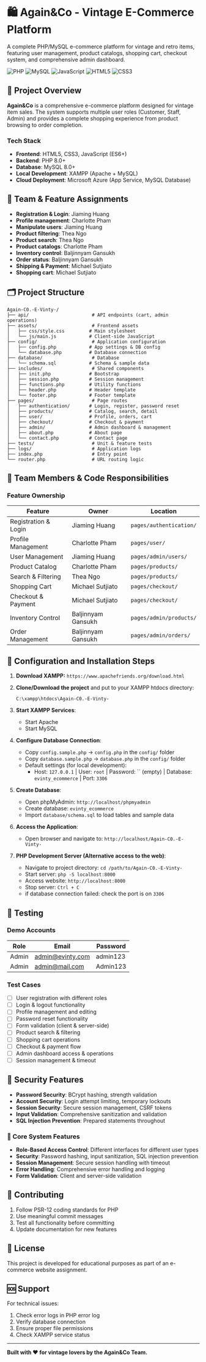 # 🛍️ Again&Co - Vintage E-Commerce Platform

A complete PHP/MySQL e-commerce platform for vintage and retro items, featuring user management, product catalogs, shopping cart, checkout system, and comprehensive admin dashboard.

![PHP](https://img.shields.io/badge/PHP-8.0+-777BB4?style=for-the-badge&logo=php&logoColor=white)
![MySQL](https://img.shields.io/badge/MySQL-8.0+-4479A1?style=for-the-badge&logo=mysql&logoColor=white)
![JavaScript](https://img.shields.io/badge/JavaScript-ES6+-F7DF1E?style=for-the-badge&logo=javascript&logoColor=black)
![HTML5](https://img.shields.io/badge/HTML5-E34F26?style=for-the-badge&logo=html5&logoColor=white)
![CSS3](https://img.shields.io/badge/CSS3-1572B6?style=for-the-badge&logo=css3&logoColor=white)

## 🚀 Project Overview

**Again&Co** is a comprehensive e-commerce platform designed for vintage item sales. The system supports multiple user roles (Customer, Staff, Admin) and provides a complete shopping experience from product browsing to order completion.

### Tech Stack
- **Frontend**: HTML5, CSS3, JavaScript (ES6+)
- **Backend**: PHP 8.0+
- **Database**: MySQL 8.0+
- **Local Development**: XAMPP (Apache + MySQL)
- **Cloud Deployment**: Microsoft Azure (App Service, MySQL Database)

## 👥 Team & Feature Assignments
- **Registration & Login**: Jiaming Huang
- **Profile management**: Charlotte Pham
- **Manipulate users**: Jiaming Huang
- **Product filtering**: Thea Ngo
- **Product search**: Thea Ngo
- **Product catalogs**: Charlotte Pham
- **Inventory control**: Baljinnyam Gansukh
- **Order status**: Baljinnyam Gansukh
- **Shipping & Payment**: Michael Sutjiato
- **Shopping cart**: Michael Sutjiato

## 🗂️ Project Structure

```
Again-C0.-E-Vinty-/
├── api/                       # API endpoints (cart, admin operations)
├── assets/                    # Frontend assets
│   ├── css/style.css         # Main stylesheet
│   └── js/main.js            # Client-side JavaScript
├── config/                    # Application configuration
│   ├── config.php            # App settings & DB config
│   └── database.php          # Database connection
├── database/                  # Database
│   └── schema.sql            # Schema & sample data
├── includes/                  # Shared components
│   ├── init.php              # Bootstrap
│   ├── session.php           # Session management
│   ├── functions.php         # Utility functions
│   ├── header.php            # Header template
│   └── footer.php            # Footer template
├── pages/                     # Page routes
│   ├── authentication/       # Login, register, password reset
│   ├── products/             # Catalog, search, detail
│   ├── user/                 # Profile, orders, cart
│   ├── checkout/             # Checkout & payment
│   ├── admin/                # Admin dashboard & management
│   ├── about.php             # About page
│   └── contact.php           # Contact page
├── tests/                     # Unit & feature tests
├── logs/                      # Application logs
├── index.php                  # Entry point
└── router.php                 # URL routing logic
```
## 👥 Team Members & Code Responsibilities

### Feature Ownership
| Feature | Owner | Location |
|---------|-------|----------|
| Registration & Login | Jiaming Huang | `pages/authentication/` |
| Profile Management | Charlotte Pham | `pages/user/` |
| User Management | Jiaming Huang | `pages/admin/users/` |
| Product Catalog | Charlotte Pham | `pages/products/` |
| Search & Filtering | Thea Ngo | `pages/products/` |
| Shopping Cart | Michael Sutjiato | `pages/checkout/` |
| Checkout & Payment | Michael Sutjiato | `pages/checkout/` |
| Inventory Control | Baljinnyam Gansukh | `pages/admin/products/` |
| Order Management | Baljinnyam Gansukh | `pages/admin/orders/` |

## 🔧 Configuration and Installation Steps

1. **Download XAMPP:** ```https://www.apachefriends.org/download.html```

2. **Clone/Download the project** and put to your XAMPP htdocs directory:
   ```
   C:\xampp\htdocs\Again-C0.-E-Vinty-
   ```

3. **Start XAMPP Services**:
   - Start Apache
   - Start MySQL

4. **Configure Database Connection**:
   - Copy `config.sample.php` → `config.php` in the `config/` folder
   - Copy `database.sample.php` → `database.php` in the `config/` folder
   - Default settings (for local development):
     - Host: `127.0.0.1` | User: `root` | Password: `` (empty) | Database: `evinty_ecommerce` | Port: `3306`

5. **Create Database**:
   - Open phpMyAdmin: `http://localhost/phpmyadmin`
   - Create database: `evinty_ecommerce`
   - Import `database/schema.sql` to load tables and sample data

6. **Access the Application**:
   - Open browser and navigate to: `http://localhost/Again-C0.-E-Vinty-`

7. **PHP Development Server (Alternative access to the web)**:
   - Navigate to project directory: `cd /path/to/Again-C0.-E-Vinty-`
   - Start server: `php -S localhost:8000`
   - Access website: `http://localhost:8000`
   - Stop server: `Ctrl + C`
   - if database connection failed: check the port is on `3306`

## 🧪 Testing

### Demo Accounts
| Role | Email | Password |
|------|-------|----------|
| Admin | admin@evinty.com | admin123 |
| Admin | admin@mail.com | Admin123 |

### Test Cases
- [ ] User registration with different roles
- [ ] Login & logout functionality
- [ ] Profile management and editing
- [ ] Password reset functionality
- [ ] Form validation (client & server-side)
- [ ] Product search & filtering
- [ ] Shopping cart operations
- [ ] Checkout & payment flow
- [ ] Admin dashboard access & operations
- [ ] Session management & timeout

## 🔐 Security Features

- **Password Security**: BCrypt hashing, strength validation
- **Account Security**: Login attempt limiting, temporary lockouts
- **Session Security**: Secure session management, CSRF tokens
- **Input Validation**: Comprehensive sanitization and validation
- **SQL Injection Prevention**: Prepared statements throughout

### 🔧 Core System Features
- **Role-Based Access Control**: Different interfaces for different user types
- **Security**: Password hashing, input sanitization, SQL injection prevention
- **Session Management**: Secure session handling with timeout
- **Error Handling**: Comprehensive error handling and logging
- **Form Validation**: Client and server-side validation

## 🤝 Contributing

1. Follow PSR-12 coding standards for PHP
2. Use meaningful commit messages
3. Test all functionality before committing
4. Update documentation for new features

## 📜 License

This project is developed for educational purposes as part of an e-commerce website assignment.

## 🆘 Support

For technical issues:
1. Check error logs in PHP error log
2. Verify database connection
3. Ensure proper file permissions
4. Check XAMPP service status

---

**Built with ❤️ for vintage lovers by the Again&Co Team.**
